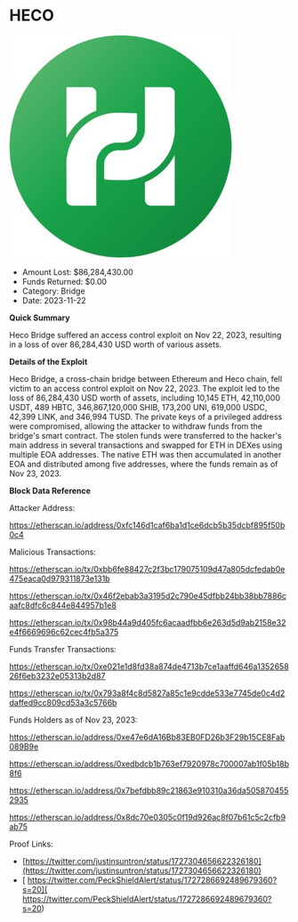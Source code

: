 # HECO
![HECO](/rektimages/Heco-Bridge-Exploit.png)
- Amount Lost: $86,284,430.00
- Funds Returned: $0.00
- Category: Bridge
- Date: 2023-11-22

**Quick Summary**

Heco Bridge suffered an access control exploit on Nov 22, 2023, resulting in a loss of over 86,284,430 USD worth of various assets.

  


 **Details of the Exploit**

Heco Bridge, a cross-chain bridge between Ethereum and Heco chain, fell victim to an access control exploit on Nov 22, 2023. The exploit led to the loss of 86,284,430 USD worth of assets, including 10,145 ETH, 42,110,000 USDT, 489 HBTC, 346,867,120,000 SHIB, 173,200 UNI, 619,000 USDC, 42,399 LINK, and 346,994 TUSD. The private keys of a privileged address were compromised, allowing the attacker to withdraw funds from the bridge's smart contract. The stolen funds were transferred to the hacker's main address in several transactions and swapped for ETH in DEXes using multiple EOA addresses. The native ETH was then accumulated in another EOA and distributed among five addresses, where the funds remain as of Nov 23, 2023.

  


 **Block Data Reference**

Attacker Address:

https://etherscan.io/address/0xfc146d1caf6ba1d1ce6dcb5b35dcbf895f50b0c4

  


Malicious Transactions:

https://etherscan.io/tx/0xbb6fe88427c2f3bc179075109d47a805dcfedab0e475eaca0d979311873e131b

https://etherscan.io/tx/0x46f2ebab3a3195d2c790e45dfbb24bb38bb7886caafc8dfc6c844e844957b1e8

https://etherscan.io/tx/0x98b44a9d405fc6acaadfbb6e263d5d9ab2158e32e4f6669696c62cec4fb5a375

  


Funds Transfer Transactions:

https://etherscan.io/tx/0xe021e1d8fd38a874de4713b7ce1aaffd646a135265826f6eb3232e05313b2d87

https://etherscan.io/tx/0x793a8f4c8d5827a85c1e9cdde533e7745de0c4d2daffed9cc809cd53a3c5766b

  


Funds Holders as of Nov 23, 2023:

https://etherscan.io/address/0xe47e6dA16Bb83EB0FD26b3F29b15CE8Fab089B9e

https://etherscan.io/address/0xedbdcb1b763ef7920978c700007ab1f05b18b8f6

https://etherscan.io/address/0x7befdbb89c21863e910310a36da5058704552935

https://etherscan.io/address/0x8dc70e0305c0f19d926ac8f07b61c5c2cfb9ab75


Proof Links:
- [https://twitter.com/justinsuntron/status/1727304656622326180](https://twitter.com/justinsuntron/status/1727304656622326180)
- [ https://twitter.com/PeckShieldAlert/status/1727286692489679360?s=20]( https://twitter.com/PeckShieldAlert/status/1727286692489679360?s=20)



